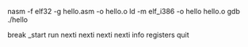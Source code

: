 nasm -f elf32 -g hello.asm -o hello.o
ld -m elf_i386 -o hello hello.o
gdb ./hello

break _start
run
nexti
nexti
nexti
nexti
info registers
quit 